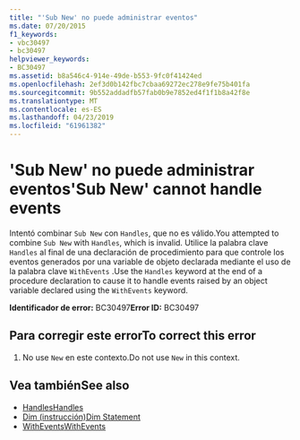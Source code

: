 ```yaml
---
title: "'Sub New' no puede administrar eventos"
ms.date: 07/20/2015
f1_keywords:
- vbc30497
- bc30497
helpviewer_keywords:
- BC30497
ms.assetid: b8a546c4-914e-49de-b553-9fc0f41424ed
ms.openlocfilehash: 2ef3d0b142fbc7cbaa69272ec278e9fe75b401fa
ms.sourcegitcommit: 9b552addadfb57fab0b9e7852ed4f1f1b8a42f8e
ms.translationtype: MT
ms.contentlocale: es-ES
ms.lasthandoff: 04/23/2019
ms.locfileid: "61961382"
---
```

# <a name="sub-new-cannot-handle-events"></a><span data-ttu-id="2aca4-102">'Sub New' no puede administrar eventos</span><span class="sxs-lookup"><span data-stu-id="2aca4-102">'Sub New' cannot handle events</span></span>
<span data-ttu-id="2aca4-103">Intentó combinar `Sub New` con `Handles`, que no es válido.</span><span class="sxs-lookup"><span data-stu-id="2aca4-103">You attempted to combine `Sub New` with `Handles`, which is invalid.</span></span> <span data-ttu-id="2aca4-104">Utilice la palabra clave `Handles` al final de una declaración de procedimiento para que controle los eventos generados por una variable de objeto declarada mediante el uso de la palabra clave `WithEvents` .</span><span class="sxs-lookup"><span data-stu-id="2aca4-104">Use the `Handles` keyword at the end of a procedure declaration to cause it to handle events raised by an object variable declared using the `WithEvents` keyword.</span></span>  
  
 <span data-ttu-id="2aca4-105">**Identificador de error:** BC30497</span><span class="sxs-lookup"><span data-stu-id="2aca4-105">**Error ID:** BC30497</span></span>  
  
## <a name="to-correct-this-error"></a><span data-ttu-id="2aca4-106">Para corregir este error</span><span class="sxs-lookup"><span data-stu-id="2aca4-106">To correct this error</span></span>  
  
1. <span data-ttu-id="2aca4-107">No use `New` en este contexto.</span><span class="sxs-lookup"><span data-stu-id="2aca4-107">Do not use `New` in this context.</span></span>  
  
## <a name="see-also"></a><span data-ttu-id="2aca4-108">Vea también</span><span class="sxs-lookup"><span data-stu-id="2aca4-108">See also</span></span>

- [<span data-ttu-id="2aca4-109">Handles</span><span class="sxs-lookup"><span data-stu-id="2aca4-109">Handles</span></span>](../../visual-basic/language-reference/statements/handles-clause.md)
- [<span data-ttu-id="2aca4-110">Dim (instrucción)</span><span class="sxs-lookup"><span data-stu-id="2aca4-110">Dim Statement</span></span>](../../visual-basic/language-reference/statements/dim-statement.md)
- [<span data-ttu-id="2aca4-111">WithEvents</span><span class="sxs-lookup"><span data-stu-id="2aca4-111">WithEvents</span></span>](../../visual-basic/language-reference/modifiers/withevents.md)

